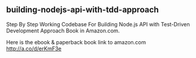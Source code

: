 ## building-nodejs-api-with-tdd-approach
Step By Step Working Codebase For Building Node.js API with Test-Driven Development Approach Book in Amazon.com.

Here is the ebook & paperback book link to amazon.com
http://a.co/d/erKmF3e 
